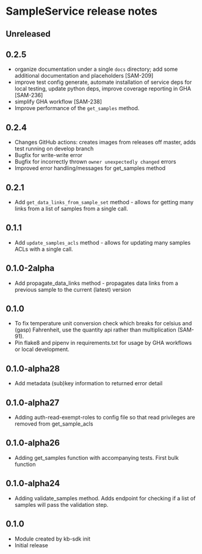 # SampleService release notes

## Unreleased

## 0.2.5

* organize documentation under a single `docs` directory; add some additional documentation and placeholders  [SAM-209]
* improve test config generate, automate installation of service deps for local testing, update python deps, improve coverage reporting in GHA [SAM-236]
* simplify GHA workflow [SAM-238]
* Improve performance of the `get_samples` method.

## 0.2.4
* Changes GitHub actions: creates images from releases off master, adds test running on develop branch
* Bugfix for write-write error
* Bugfix for incorrectly thrown `owner unexpectedly changed` errors
* Improved error handling/messages for get_samples method

## 0.2.1

* Add `get_data_links_from_sample_set` method - allows for getting many links from a list of samples
from a single call.

## 0.1.1

* Add `update_samples_acls` method - allows for updating many samples ACLs with
  a single call.

## 0.1.0-2alpha

* Add propagate_data_links method - propagates data links from a previous sample to the current (latest) version

## 0.1.0

* To fix temperature unit conversion check which breaks for celsius and (gasp) Fahrenheit,
  use the quantity api rather than multiplication (SAM-91).
* Pin flake8 and pipenv in requirements.txt for usage by GHA workflows or local development.

## 0.1.0-alpha28

* Add metadata (sub)key information to returned error detail

## 0.1.0-alpha27

* Adding auth-read-exempt-roles to config file so that read privileges are removed from get_sample_acls

## 0.1.0-alpha26

* Adding get_samples function with accompanying tests. First bulk function

## 0.1.0-alpha24

* Adding validate_samples method. Adds endpoint for checking if a list of samples will pass the validation step.

## 0.1.0

* Module created by kb-sdk init
* Initial release
